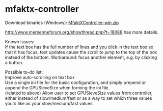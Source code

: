 mfaktx-controller
=================
Download binaries (Windows): <a href="https://github.com/Mini-Geek/mfaktx-controller/blob/master/MfaktXController-win.zip">MfaktXController-win.zip</a>

http://www.mersenneforum.org/showthread.php?t=18088 has more details.

Known issues:<br />
If the text box has the full number of lines and you click in the text box so that it has focus, text updates cause the scroll to jump to the top of the box instead of the bottom.  Workaround: focus another element, e.g. by clicking a button.

Possible to-do list:
<br />
Improve auto-scrolling on text box
<br />
Use a single ini file for the basic configuration, and simply prepend or append the GPUSieveSize when forming the ini file.
<br />
(related to above) Allow user to set GPUSieveSize values from controller, either instead of slow/medium/fast or as a way to set which three values you'd like as your slow/medium/fast values
